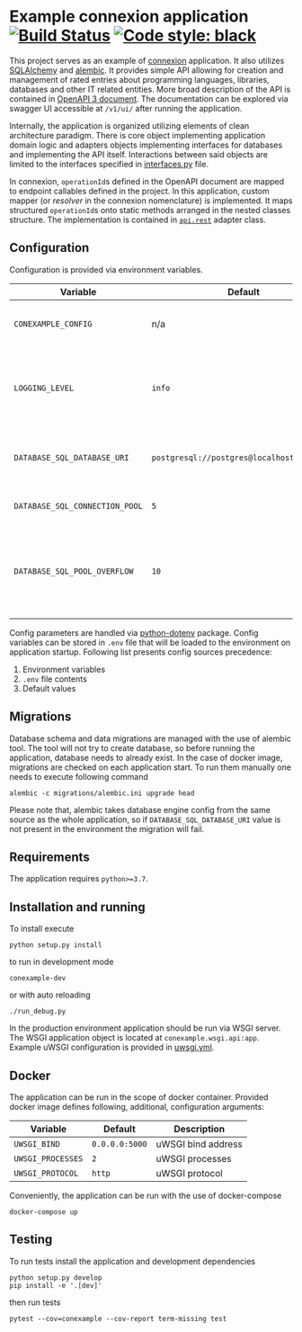 Example connexion application [![Build Status](https://travis-ci.com/mgetka/connexion-example.svg?branch=master)](https://travis-ci.com/mgetka/connexion-example) [![Code style: black](https://img.shields.io/badge/code%20style-black-000000.svg)](https://github.com/psf/black)
======================================

This project serves as an example of [connexion](https://github.com/zalando/connexion) application.
It also utilizes [SQLAlchemy](https://www.sqlalchemy.org/) and [alembic](https://alembic.sqlalchemy.org/en/latest/).
It provides simple API allowing for creation and management of rated entries about programming
languages, libraries, databases and other IT related entities. More broad description of the API is
contained in [OpenAPI 3 document](src/conexample/api/rest/api.yml). The documentation can be
explored via swagger UI accessible at `/v1/ui/` after running the application.

Internally, the application is organized utilizing elements of clean architecture paradigm. There is
core object implementing application domain logic and adapters objects implementing interfaces for
databases and implementing the API itself. Interactions between said objects are limited to the
interfaces specified in [interfaces.py](src/conexample/interface.py) file.

In connexion, `operationId`s defined in the OpenAPI document are mapped to endpoint callables defined in
the project. In this application, custom mapper (or _resolver_ in the connexion nomenclature) is
implemented. It maps structured `operationId`s onto static methods arranged in the nested classes
structure. The implementation is contained in [`api.rest`](src/conexample/api/rest/__init__.py) adapter
class.

## Configuration

Configuration is provided via environment variables.

| Variable                       | Default                                    | Description                                                                                                                                                                     |
| ------------------------------ | ------------------------------------------ | ------------------------------------------------------------------------------------------------------------------------------------------------------------------------------- |
| `CONEXAMPLE_CONFIG`            | n/a                                        | Config file path - more details below                                                                                                                                           |
| `LOGGING_LEVEL`                | `info`                                     | Logging level. Can be one of: `debug`, `info`, `warning`, `error`, `critical`                                                                                                   |
| `DATABASE_SQL_DATABASE_URI`    | `postgresql://postgres@localhost/postgres` | SQLAlchemy database URL (see: [database urls](https://docs.sqlalchemy.org/en/13/core/engines.html#database-urls))                                                               |
| `DATABASE_SQL_CONNECTION_POOL` | `5`                                        | Database connection pool size                                                                                                                                                   |
| `DATABASE_SQL_POOL_OVERFLOW`   | `10`                                       | Maximum overflow size of the database connection pool (see [QueuePool docs](https://docs.sqlalchemy.org/en/13/core/pooling.html#sqlalchemy.pool.QueuePool.params.max_overflow)) |

Config parameters are handled via [python-dotenv](https://github.com/theskumar/python-dotenv)
package. Config variables can be stored in `.env` file that will be loaded to the environment on
application startup. Following list presents config sources precedence:

 1. Environment variables
 2. `.env` file contents
 3. Default values

## Migrations

Database schema and data migrations are managed with the use of alembic tool. The tool will not try
to create database, so before running the application, database needs to already exist. In the case
of docker image, migrations are checked on each application start. To run them manually one needs to
execute following command

```
alembic -c migrations/alembic.ini upgrade head
```

Please note that, alembic takes database engine config from the same source as the whole
application, so if `DATABASE_SQL_DATABASE_URI` value is not present in the environment the migration
will fail.

## Requirements

The application requires `python>=3.7`.

## Installation and running

To install execute

```
python setup.py install
```

to run in development mode

```
conexample-dev
```

or with auto reloading

```
./run_debug.py
```

In the production environment application should be run via WSGI server. The WSGI application object
is located at `conexample.wsgi.api:app`. Example uWSGI configuration is provided in [uwsgi.yml](uwsgi.yml).

## Docker

The application can be run in the scope of docker container. Provided docker image defines
following, additional, configuration arguments:

| Variable          | Default        | Description        |
| ----------------- | -------------- | ------------------ |
| `UWSGI_BIND`      | `0.0.0.0:5000` | uWSGI bind address |
| `UWSGI_PROCESSES` | `2`            | uWSGI processes    |
| `UWSGI_PROTOCOL`  | `http`         | uWSGI protocol     |

Conveniently, the application can be run with the use of docker-compose

```
docker-compose up
```

## Testing

To run tests install the application and development dependencies

```
python setup.py develop
pip install -e '.[dev]'
```

then run tests

```
pytest --cov=conexample --cov-report term-missing test
```
